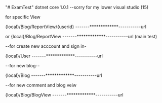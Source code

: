 "# ExamTest" 
dotnet core 1.0.1 --sorry for my lower visual studio (15)
 
for specific View

{local}/Blog/ReportView/{userid} -------*************-----------url

or 
{local}/Blog/ReportView  -------*************-----------url (main test)

--for create new acccount and sign in-

{local}/User            -------*************-----------url

--for new blog--

{local}/Blog             -------*************-----------url

--for new comment and blog veiw

{local}/Blog/BlogView -------*************-----------url






